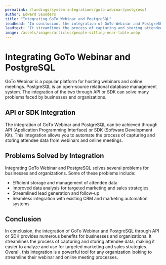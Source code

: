 ```yaml
---
permalink: /landings/system-integrations/goto-webinar/postgresql
author: Edward Saunders
title: "Integrating GoTo Webinar and PostgreSQL"
leadhead: "In conclusion, the integration of GoTo Webinar and PostgreSQL through API or SDK provides numerous benefits for businesses and organizations"
leadtext: "It streamlines the process of capturing and storing attendee data, making it easier to analyze and use for targeted marketing and sales strategies. Overall, this integration is a powerful tool for any organization looking to streamline their webinar and online meeting processes."
image: /assets/images/articles/people-sitting-near-table.webp
---
```

<div class="arttext">	<h1>Integrating GoTo Webinar and PostgreSQL</h1>
	<p>GoTo Webinar is a popular platform for hosting webinars and online meetings. PostgreSQL is an open-source relational database management system. The integration of the two through API or SDK can solve many problems faced by businesses and organizations.</p>
	<h2>API or SDK Integration</h2>
	<p>The integration of GoTo Webinar and PostgreSQL can be achieved through API (Application Programming Interface) or SDK (Software Development Kit). This integration allows you to automate the process of capturing and storing attendee data from webinars and online meetings.</p>
	<h2>Problems Solved by Integration</h2>
	<p>Integrating GoTo Webinar and PostgreSQL solves several problems for businesses and organizations. Some of these problems include:</p>
	<ul>
		<li>Efficient storage and management of attendee data</li>
		<li>Improved data analysis for targeted marketing and sales strategies</li>
		<li>Streamlined lead generation and follow-up</li>
		<li>Seamless integration with existing CRM and marketing automation systems</li>
	</ul>
	<h2>Conclusion</h2>
	<p>In conclusion, the integration of GoTo Webinar and PostgreSQL through API or SDK provides numerous benefits for businesses and organizations. It streamlines the process of capturing and storing attendee data, making it easier to analyze and use for targeted marketing and sales strategies. Overall, this integration is a powerful tool for any organization looking to streamline their webinar and online meeting processes. </p>
</div>